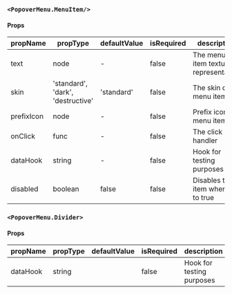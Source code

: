 ### `<PopoverMenu.MenuItem/>`

#### Props

| propName   | propType                          | defaultValue | isRequired | description                          |
| ---------- | --------------------------------- | ------------ | ---------- | ------------------------------------ |
| text       | node                              | -            | false      | The menu item textual representation |
| skin       | 'standard', 'dark', 'destructive' | 'standard'   | false      | The skin of menu item                |
| prefixIcon | node                              | -            | false      | Prefix icon of menu item             |
| onClick    | func                              | -            | false      | The click handler                    |
| dataHook   | string                            | -            | false      | Hook for testing purposes            |
| disabled   | boolean                           | false        | false      | Disables the item when set to true   |

### `<PopoverMenu.Divider>`

#### Props

| propName | propType | defaultValue | isRequired | description               |
| -------- | -------- | ------------ | ---------- | ------------------------- |
| dataHook | string   |              | false      | Hook for testing purposes |
